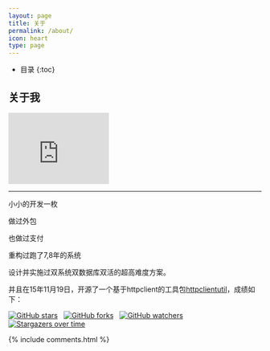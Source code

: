 ```yaml
---
layout: page
title: 关于
permalink: /about/
icon: heart
type: page
---
```


* 目录
{:toc}

## 关于我

<iframe src="https://githubbadge.appspot.com/arronlong?s=1" style="border: 0;height: 142px;width: 200px;overflow: hidden;" frameBorder="0"></iframe>

---

小小的开发一枚



做过外包



也做过支付



重构过跑了7,8年的系统



设计并实施过双系统双数据库双活的超高难度方案。



并且在15年11月19日，开源了一个基于httpclient的工具包<a href="https://github.com/arronlong/httpclientutil" target="_blank">httpclientutil</a>，成绩如下：

<p><a href="https://github.com/arronlong/httpclientutil/stargazers" target="_blank"><img src="https://img.shields.io/github/stars/arronlong/httpclientutil.svg?style=social&amp;label=Star" alt="GitHub stars" style="width: auto; height: auto;"></a>
&nbsp;
<a href="https://github.com/arronlong/httpclientutil/fork" target="_blank"><img src="https://img.shields.io/github/forks/arronlong/httpclientutil.svg?style=social&amp;label=Fork" alt="GitHub forks" style="width: auto; height: auto;"></a>
&nbsp;
<a href="https://github.com/arronlong/httpclientutil/watchers" target="_blank"><img src="https://img.shields.io/github/forks/arronlong/httpclientutil.svg?style=social&amp;label=Watch" alt="GitHub watchers" style="width: auto; height: auto;"></a>
&nbsp;
<a href="https://starcharts.herokuapp.com/arronlong/httpclientutil" target="_blank"><img src="https://starcharts.herokuapp.com/arronlong/httpclientutil.svg" alt="Stargazers over time"></a>
</p>


{% include comments.html %}
